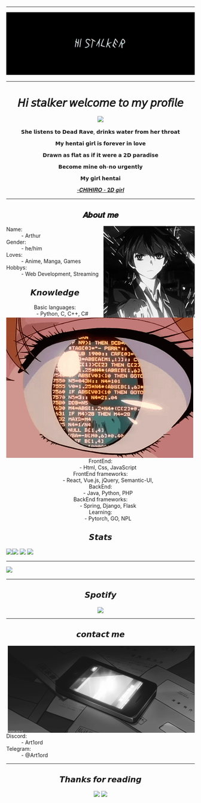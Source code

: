  ---
<div align="center">
    <img src="https://github.com/Art1ord/Art1ord/blob/main/assets/banner.jpg">
</div>

 ---

<div align="center">
    <h1>𝘏𝘪 𝘴𝘵𝘢𝘭𝘬𝘦𝘳 𝘸𝘦𝘭𝘤𝘰𝘮𝘦 𝘵𝘰 𝘮𝘺 𝘱𝘳𝘰𝘧𝘪𝘭𝘦</h1>
    <a href="https://discord.com/users/936621352738250843">
    <img src="https://lanyard.cnrad.dev/api/936621352738250843?bg=512f9c&borderRadius=15px"/>
    </a>
    <p>𝗦𝗵𝗲 𝗹𝗶𝘀𝘁𝗲𝗻𝘀 𝘁𝗼 𝗗𝗲𝗮𝗱 𝗥𝗮𝘃𝗲, 𝗱𝗿𝗶𝗻𝗸𝘀 𝘄𝗮𝘁𝗲𝗿 𝗳𝗿𝗼𝗺 𝗵𝗲𝗿 𝘁𝗵𝗿𝗼𝗮𝘁</p>
    <p>𝗠𝘆 𝗵𝗲𝗻𝘁𝗮𝗶 𝗴𝗶𝗿𝗹 𝗶𝘀 𝗳𝗼𝗿𝗲𝘃𝗲𝗿 𝗶𝗻 𝗹𝗼𝘃𝗲</p>
    <p>𝗗𝗿𝗮𝘄𝗻 𝗮𝘀 𝗳𝗹𝗮𝘁 𝗮𝘀 𝗶𝗳 𝗶𝘁 𝘄𝗲𝗿𝗲 𝗮 𝟮𝗗 𝗽𝗮𝗿𝗮𝗱𝗶𝘀𝗲</p>
    <p>𝗕𝗲𝗰𝗼𝗺𝗲 𝗺𝗶𝗻𝗲 𝗼𝗵-𝗻𝗼 𝘂𝗿𝗴𝗲𝗻𝘁𝗹𝘆</p>
    <p>𝗠𝘆 𝗴𝗶𝗿𝗹 𝗵𝗲𝗻𝘁𝗮𝗶</p>
    <p><a href="https://youtu.be/qFmjFnDWpjU">-𝑪𝑯𝑰𝑯𝑰𝑹𝑶 - 𝟐𝑫 𝒈𝒊𝒓𝒍</a></p>
</div>

---
<div>
<h2 align="center"> 𝑨𝒃𝒐𝒖𝒕 𝒎𝒆 </h2>
  <div align="center">
<img src="https://github.com/Art1ord/Art1ord/blob/main/assets/me.gif" align="right">
  </div>
<dl>
  <dt>Name:</dt>
  <dd>- Arthur </dd>
  <dt>Gender:</dt>
  <dd>- he/him </dd>
  <dt>Loves:</dt>
  <dd>- Anime, Manga, Games </dd>
  <dt>Hobbys:</dt>
  <dd>- Web Development, Streaming </dd>
</dl>
</div>

<div>
<h2 align="center"> 𝙆𝙣𝙤𝙬𝙡𝙚𝙙𝙜𝙚 </h2>
  <div align="center">
<img src="https://github.com/Art1ord/Art1ord/blob/main/assets/Knowledge.gif" align="left">

  <dl>
  <dt>Basic languages:</dt>
  <dd>- Python, C, C++, C# </dd>
  <dt>FrontEnd:</dt>
  <dd>- Html, Css, JavaScript </dd>
  <dt>FrontEnd frameworks:</dt>
  <dd>- React, Vue.js, jQuery, Semantic-UI,  </dd>
  <dt>BackEnd:</dt>
  <dd>- Java, Python, PHP</dd>
  <dt>BackEnd frameworks:</dt>
  <dd>- Spring, Django, Flask </dd>
  <dt>Learning:</dt>
  <dd>- Pytorch, GO, NPL</dd>
</dl>
  </div>

<div>
<h2 align="center"> 𝙎𝙩𝙖𝙩𝙨 </h2>
     <a>
    <img align="left" src="https://streak-stats.demolab.com?user=Art1ord&theme=dark&hide_border=true&date_format=n%2Fj%5B%2FY%5D">
    </a>
    <a>
    <img src="https://github-readme-stats.vercel.app/api/top-langs/?username=Art1ord&layout=compact&theme=dark">
    </a>
    <a>
    <img src="https://github-readme-stats.vercel.app/api?username=Art1ord&show_icons=true&theme=dark&show=reviews">
    </a>
    <a>
    <img src="https://github-readme-stats.vercel.app/api/wakatime?username=Art1ord&theme=dark">
    </a>
</div>
 
 ---
<a>
  <img src="https://github-profile-trophy.vercel.app/?username=Art1ord&theme=darkhub&column=7">
</a>

 ---

<div>
<h2 align="center"> 𝙎𝙥𝙤𝙩𝙞𝙛𝙮 </h2>
  <div align="center">
<img src="https://spotify-github-profile.vercel.app/api/view?uid=31d75fmhk4rysok2bwstr3kqzz5y&cover_image=true&theme=novatorem&show_offline=false&background_color=121212&interchange=false&bar_color=53b14f&bar_color_cover=true" align="center">
  </div>
</div>
 
 ---
 <div>
 <h2 align="center"> 𝙘𝙤𝙣𝙩𝙖𝙘𝙩 𝙢𝙚 </h2>
  <a>
    <img align="right" src="https://github.com/Art1ord/Art1ord/blob/main/assets/s.gif"/>
    </a>
  <dl>
  <dt>Discord:</dt>
  <dd>- Art1ord</dd>
  <dt>Telegram:</dt>
  <dd>- @Art1ord</dd>
</dl>

</div>

 ---
<div align="center">
 <h2 align="center"> 𝙏𝙝𝙖𝙣𝙠𝙨 𝙛𝙤𝙧 𝙧𝙚𝙖𝙙𝙞𝙣𝙜 </h2>
 <img src="https://typograssy.deno.dev/api?text=Thank%20you%20for%20visiting%20my%20profile!&l0=none&l1=ef858c&l2=62b7d8&l3=ffb6c1&l4=caf9ff&bg=none&frame=none&speed=250&comment=">
 <img src="https://count.getloli.com/get/@Art1ord?theme=moebooru">

</div>